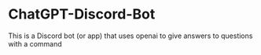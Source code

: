 # ChatGPT-Discord-Bot
This is a Discord bot (or app) that uses openai to give answers to questions with a command
